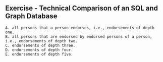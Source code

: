 ## Exercise - Technical Comparison of an SQL and Graph Database
    A. all persons that a person endorses, i.e., endorsements of depth one.
    B. all persons that are endorsed by endorsed persons of a person, i.e., endorsements of depth two.
    C. endorsements of depth three.
    D. endorsements of depth four.
    E. endorsements of depth five.
